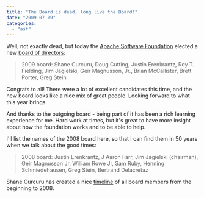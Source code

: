 ```yaml
---
title: "The Board is dead, long live the Board!"
date: "2009-07-09"
categories: 
  - "asf"
---
```


Well, not exactly dead, but today the [Apache Software Foundation](http://apache.org) elected a new [board of directors](http://apache.org/foundation/board/):

> 2009 board: Shane Curcuru, Doug Cutting, Justin Erenkrantz, Roy T. Fielding, Jim Jagielski, Geir Magnusson, Jr., Brian McCallister, Brett Porter, Greg Stein

Congrats to all! There were a lot of excellent candidates this time, and the new board looks like a nice mix of great people. Looking forward to what this year brings.

And thanks to the outgoing board - being part of it has been a rich learning experience for me. Hard work at times, but it's great to have more insight about how the foundation works and to be able to help.

I'll list the names of the 2008 board here, so that I can find them in 50 years when we talk about the good times:

> 2008 board: Justin Erenkrantz, J Aaron Farr, Jim Jagielski (chairman), Geir Magnusson Jr, William Rowe Jr, Sam Ruby, Henning Schmiedehausen, Greg Stein, Bertrand Delacretaz

Shane Curcuru has created a nice [timeline](http://communityovercode.com/faq/asf-board/) of all board members from the beginning to 2008.

